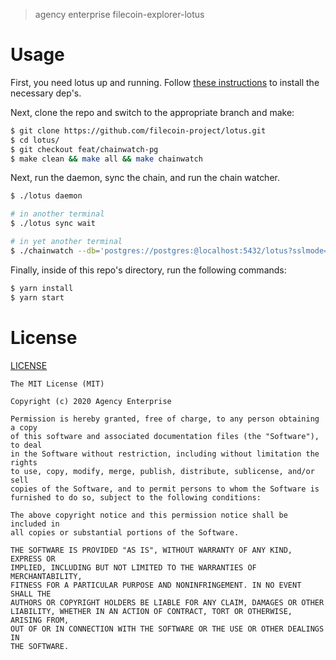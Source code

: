 > agency enterprise filecoin-explorer-lotus

# Usage

First, you need lotus up and running. Follow [these instructions](https://docs.lotu.sh/en+install-lotus-ubuntu) to install the necessary dep's.

Next, clone the repo and switch to the appropriate branch and make:

```bash
$ git clone https://github.com/filecoin-project/lotus.git
$ cd lotus/
$ git checkout feat/chainwatch-pg
$ make clean && make all && make chainwatch
```

Next, run the daemon, sync the chain, and run the chain watcher.

```bash
$ ./lotus daemon

# in another terminal
$ ./lotus sync wait

# in yet another terminal
$ ./chainwatch --db='postgres://postgres:@localhost:5432/lotus?sslmode=disable' run
```

Finally, inside of this repo's directory, run the following commands:

```bash
$ yarn install
$ yarn start
```

# License

[LICENSE](LICENSE)

```
The MIT License (MIT)

Copyright (c) 2020 Agency Enterprise

Permission is hereby granted, free of charge, to any person obtaining a copy
of this software and associated documentation files (the "Software"), to deal
in the Software without restriction, including without limitation the rights
to use, copy, modify, merge, publish, distribute, sublicense, and/or sell
copies of the Software, and to permit persons to whom the Software is
furnished to do so, subject to the following conditions:

The above copyright notice and this permission notice shall be included in
all copies or substantial portions of the Software.

THE SOFTWARE IS PROVIDED "AS IS", WITHOUT WARRANTY OF ANY KIND, EXPRESS OR
IMPLIED, INCLUDING BUT NOT LIMITED TO THE WARRANTIES OF MERCHANTABILITY,
FITNESS FOR A PARTICULAR PURPOSE AND NONINFRINGEMENT. IN NO EVENT SHALL THE
AUTHORS OR COPYRIGHT HOLDERS BE LIABLE FOR ANY CLAIM, DAMAGES OR OTHER
LIABILITY, WHETHER IN AN ACTION OF CONTRACT, TORT OR OTHERWISE, ARISING FROM,
OUT OF OR IN CONNECTION WITH THE SOFTWARE OR THE USE OR OTHER DEALINGS IN
THE SOFTWARE.
```
